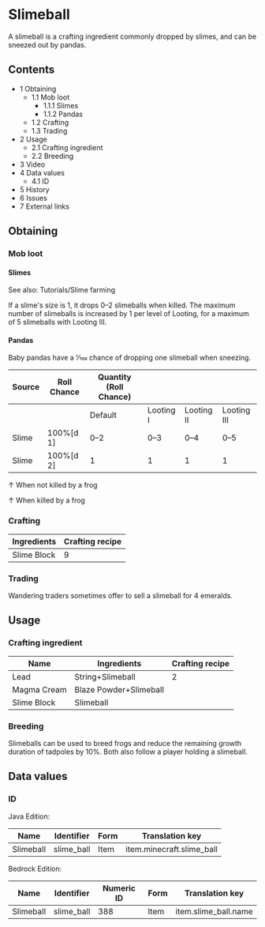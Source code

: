 # Slimeball
A slimeball is a crafting ingredient commonly dropped by slimes, and can be sneezed out by pandas.

## Contents
- 1 Obtaining
	- 1.1 Mob loot
		- 1.1.1 Slimes
		- 1.1.2 Pandas
	- 1.2 Crafting
	- 1.3 Trading
- 2 Usage
	- 2.1 Crafting ingredient
	- 2.2 Breeding
- 3 Video
- 4 Data values
	- 4.1 ID
- 5 History
- 6 Issues
- 7 External links

## Obtaining
### Mob loot
#### Slimes
See also: Tutorials/Slime farming

If a slime's size is 1, it drops 0–2 slimeballs when killed. The maximum number of slimeballs is increased by 1 per level of Looting, for a maximum of 5 slimeballs with Looting III.

#### Pandas
Baby pandas have a 1⁄700 chance of dropping one slimeball when sneezing.

| Source | Roll Chance | Quantity (Roll Chance) |           |            |             |
|--------|-------------|------------------------|-----------|------------|-------------|
|        |             | Default                | Looting I | Looting II | Looting III |
| Slime  | 100%[d 1]   | 0–2                    | 0–3       | 0–4        | 0–5         |
| Slime  | 100%[d 2]   | 1                      | 1         | 1          | 1           |


↑ When not killed by a frog

↑ When killed by a frog


### Crafting
| Ingredients | Crafting recipe |
|-------------|-----------------|
| Slime Block | 9               |

### Trading
Wandering traders sometimes offer to sell a slimeball for 4 emeralds.

## Usage
### Crafting ingredient
| Name        | Ingredients            | Crafting recipe |
|-------------|------------------------|-----------------|
| Lead        | String+Slimeball       | 2               |
| Magma Cream | Blaze Powder+Slimeball |                 |
| Slime Block | Slimeball              |                 |

### Breeding
Slimeballs can be used to breed frogs and reduce the remaining growth duration of tadpoles by 10%. Both also follow a player holding a slimeball.

## Data values
### ID
Java Edition:

| Name      | Identifier | Form | Translation key           |
|-----------|------------|------|---------------------------|
| Slimeball | slime_ball | Item | item.minecraft.slime_ball |

Bedrock Edition:

| Name      | Identifier | Numeric ID | Form | Translation key      |
|-----------|------------|------------|------|----------------------|
| Slimeball | slime_ball | 388        | Item | item.slime_ball.name |


